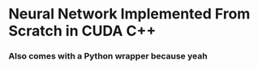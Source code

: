 # Neural Network Implemented From Scratch in CUDA C++
### Also comes with a Python wrapper because yeah
